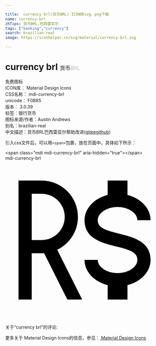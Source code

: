 ```yaml
---

title:  currency brl(货币BRL) ICON转svg、png下载
name: currency-brl
zhTips: 货币BRL,巴西雷亚尔
tags: ["banking","currency"]
search: brazilian-real
image: https://iconhelper.cn/svg/material/currency-brl.svg

---
```


# currency brl  <small style="font-size: 60%;font-weight: 100">货币BRL</small>


<div class="detail-page">
<p>
<span><span class="badge-success badge">免费图标</span> </span>
<br/>
<span>
ICON库：
<span class="badge-secondary badge">Material Design Icons</span> 
</span>
<br/>
<span>
CSS名称：
<span class="badge-secondary badge">mdi-currency-brl</span> 
</span>
<br/>
<span>
unicode：
<span class="badge-secondary badge">F0B85</span> 
<copy-btn content='F0B85' btn-title=""></copy-btn>
<copy-btn :content='String.fromCodePoint(parseInt("F0B85", 16))' btn-title="复制U"></copy-btn>
</span>
<br/>
<span>
版本：
<span class="badge-secondary badge">3.0.39</span> 
</span><br/><span>标签：<span class="badge-light badge"><router-link to="/tags/banking.html">银行</router-link></span><span class="badge-light badge"><router-link to="/tags/currency.html">货币</router-link></span></span>
<br/>
<span>图标来源/作者：<span class="badge-light badge">Austin Andrews</span></span> 
<br/>
<span>别名：<span class="badge-light badge">brazilian-real</span></span><br/><span class="zh-detail">中文描述：<span class="badge-primary badge">货币BRL</span><span class="badge-primary badge">巴西雷亚尔</span><span class="help-link"><span>帮助改进</span>(<a href="https://gitee.com/liuwave/icon-helper/edit/master/json/material/currency-brl.json" target="_blank" rel="noopener noreferrer">gitee</a><a href="https://github.com/liuwave/icon-helper/edit/master/json/material/currency-brl.json" target="_blank" rel="noopener noreferrer">github</a></span>)</span><br/>
</p>
</div>
<div class="alert alert-dark">
  <i class="mdi mdi-currency-brl mdi-48px"></i>
  <i class="mdi mdi-currency-brl mdi-36px"></i>
  <i class="mdi mdi-currency-brl mdi-24px"></i>
  <i class="mdi mdi-currency-brl mdi-18px"></i>
</div>
<div>
  <p>引入css文件后，可以用<code>&lt;span&gt;</code>包裹，放在页面中。具体如下所示：    
  </p>
  <div class="alert alert-primary" style="font-size: 14px">
    &lt;span class="mdi mdi-currency-brl" aria-hidden="true"&gt;&lt;/span&gt;
    <copy-btn content='<span class="mdi mdi-currency-brl" aria-hidden="true"></span>'></copy-btn>
  </div>
  <div class="alert alert-secondary">
    <i class="mdi mdi-currency-brl"
    style="font-size: 24px"
    aria-hidden="true"></i> mdi-currency-brl
    <copy-btn content="mdi-currency-brl" btn-title="复制图标名称"></copy-btn>
  </div>
</div>
<div id="svg" class="svg-wrap">
<svg xmlns="http://www.w3.org/2000/svg" viewBox="0 0 24 24"><path d="M12,15H14C14,16.08 15.37,17 17,17C18.63,17 20,16.08 20,15C20,13.9 18.96,13.5 16.76,12.97C14.64,12.44 12,11.78 12,9C12,7.21 13.47,5.69 15.5,5.18V3H18.5V5.18C20.53,5.69 22,7.21 22,9H20C20,7.92 18.63,7 17,7C15.37,7 14,7.92 14,9C14,10.1 15.04,10.5 17.24,11.03C19.36,11.56 22,12.22 22,15C22,16.79 20.53,18.31 18.5,18.82V21H15.5V18.82C13.47,18.31 12,16.79 12,15M2,3H5.5A5.5,5.5 0 0,1 11,8.5C11,10.69 9.71,12.59 7.86,13.47L11.64,21H9.4L5.88,14H5.5L4,14V21H2V3M5.5,12A3.5,3.5 0 0,0 9,8.5A3.5,3.5 0 0,0 5.5,5H4V12H5.5Z" /></svg>
</div>
<detail full-name='mdi-currency-brl'></detail>
<div>
<p>关于“currency brl”的评论:</p>
</div>
<Vssue title="关于“currency brl”的评论" ></Vssue>    
<div><p>更多关于 Material Design Icons的信息，参见：<a target="_blank" href="https://iconhelper.cn/material.html"> Material Design Icons</a>
</p></div>
